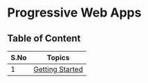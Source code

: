 # Progressive Web Apps

## Table of Content

| S.No |                  Topics                  |
|------|:----------------------------------------:|
| 1    | [Getting Started](/1.Getting-Started.md) |
